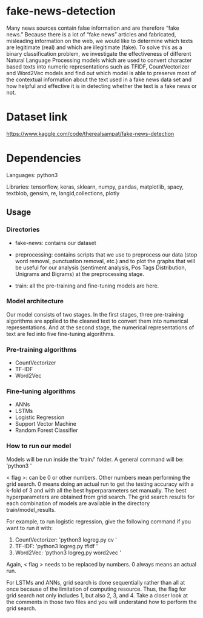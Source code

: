 # fake-news-detection
Many news sources contain false information and are therefore “fake news.” Because there is a lot of “fake news” articles and fabricated, misleading information on the web, we would like to determine which texts are legitimate (real) and which are illegitimate (fake). To solve this as a binary classification problem, we investigate the effectiveness of different Natural Language Processing models which are used to convert character based texts into numeric representations such as TFIDF, CountVectorizer and Word2Vec models and find out which model is able to preserve most of the contextual information about the text used in a fake news data set and how helpful and effective it is in detecting whether the text is a fake news or not.
# Dataset link
https://www.kaggle.com/code/therealsampat/fake-news-detection
# Dependencies
Languages: python3

Libraries: tensorflow, keras, sklearn, numpy, pandas, matplotlib, spacy, textblob, gensim, re, langid,collections, plotly

## Usage
### Directories
* fake-news: contains our dataset

* preprocessing: contains scripts that we use to preprocess our data (stop word removal, punctuation removal, etc.) and to plot the graphs that will be useful for our analysis (sentiment analysis, Pos Tags Distribution, Unigrams and Bigrams) at the preprocessing stage.

* train: all the pre-training and fine-tuning models are here.

### Model architecture
Our model consists of two stages. In the first stages, three pre-training algorithms are applied to the cleaned text to convert them into numerical representations. And at the second stage, the numerical representations of text are fed into five fine-tuning algorithms.

### Pre-training algorithms
* CountVectorizer
* TF-IDF
* Word2Vec

### Fine-tuning algorithms
* ANNs
* LSTMs
* Logistic Regression
* Support Vector Machine
* Random Forest Classifier

### How to run our model
Models will be run inside the 'train/' folder. A general command will be: 'python3 <fine-tuning algo> <pre-training> <flag>'

< flag >: can be 0 or other numbers. Other numbers mean performing the grid search. 0 means doing an actual run to get the testing accuracy with a k-fold of 3 and with all the best hyperparameters set manually. The best hyperparameters are obtained from grid search. The grid search results for each combination of models are available in the directory train/model_results.

For example, to run logistic regression, give the following command if you want to run it with:
1. CountVectorizer: 'python3 logreg.py cv <flag>'
2. TF-IDF: 'python3 logreg.py tfidf <flag> '
3. Word2Vec: 'python3 logreg.py word2vec <flag>'

Again, < flag > needs to be replaced by numbers. 0 always means an actual run.

For LSTMs and ANNs, grid search is done sequentially rather than all at once because of the limitation of computing resource. Thus, the flag for grid search not only includes 1, but also 2, 3, and 4. Take a closer look at the comments in those two files and you will understand how to perform the grid search.
